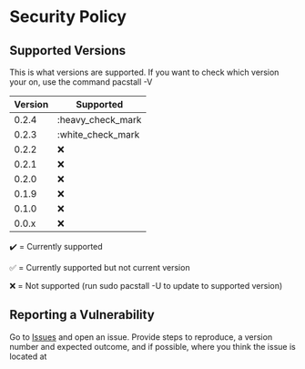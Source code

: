 # Security Policy

## Supported Versions

This is what versions are supported. If you want to check which version your on, use the command pacstall -V

| Version | Supported          |
| ------- | ------------------ |
| 0.2.4   | :heavy_check_mark  |
| 0.2.3   | :white_check_mark  |
| 0.2.2   | :x:                |
| 0.2.1   | :x:                |
| 0.2.0   | :x:                |
| 0.1.9   | :x:                |
| 0.1.0   | :x:                |
| 0.0.x   | :x:                |

:heavy_check_mark: = Currently supported

:white_check_mark: = Currently supported but not current version

:x: = Not supported (run sudo pacstall -U to update to supported version)

## Reporting a Vulnerability

Go to [Issues](https://github.com/Henryws/test-pacstall/issues) and open an issue. Provide steps to reproduce, a version number and expected outcome, and if possible, where you think the issue is located at

